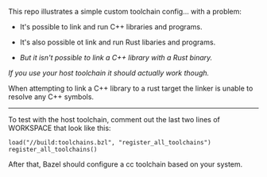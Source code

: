 
This repo illustrates a simple custom toolchain config... with a problem:

- It's possible to link and run C++ libraries and programs.

- It's also possible ot link and run Rust libaries and programs.

- *But it isn't possible to link a C++ library with a Rust binary.*


_If you use your host toolchain it should actually work though._

When attempting to link a C++ library to a rust target the linker is unable to resolve any C++ symbols.


---

To test with the host toolchain, comment out the last two lines of WORKSPACE that look like this:

```
load("//build:toolchains.bzl", "register_all_toolchains")
register_all_toolchains()
```

After that, Bazel should configure a cc toolchain based on your system.

